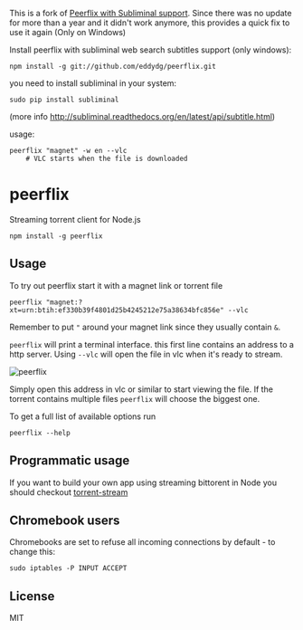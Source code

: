 This is a fork of [Peerflix with Subliminal support](https://github.com/d-a-l/peerflix/tree/subliminal-support).
Since there was no update for more than a year and it didn't work anymore, this provides a quick fix to use it again (Only on Windows)

Install peerflix with subliminal web search subtitles support (only windows):

	npm install -g git://github.com/eddydg/peerflix.git
you need to install subliminal in your system:

	sudo pip install subliminal
(more info http://subliminal.readthedocs.org/en/latest/api/subtitle.html)

usage:

	peerflix "magnet" -w en --vlc
		# VLC starts when the file is downloaded
    
# peerflix

Streaming torrent client for Node.js

	npm install -g peerflix

## Usage

To try out peerflix start it with a magnet link or torrent file

	peerflix "magnet:?xt=urn:btih:ef330b39f4801d25b4245212e75a38634bfc856e" --vlc

Remember to put `"` around your magnet link since they usually contain `&`.

`peerflix` will print a terminal interface. this first line contains an address to a http server.
Using `--vlc` will open the file in vlc when it's ready to stream.

![peerflix](https://raw.github.com/mafintosh/peerflix/master/screenshot.png)

Simply open this address in vlc or similar to start viewing the file. If the torrent contains multiple files `peerflix` will choose the biggest one.

To get a full list of available options run

	peerflix --help

## Programmatic usage

If you want to build your own app using streaming bittorent in Node you should checkout [torrent-stream](https://github.com/mafintosh/torrent-stream)

## Chromebook users

Chromebooks are set to refuse all incoming connections by default - to change this:  


	sudo iptables -P INPUT ACCEPT

## License

MIT
